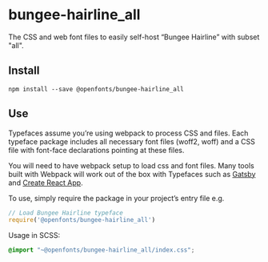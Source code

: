 
# bungee-hairline_all

The CSS and web font files to easily self-host “Bungee Hairline” with subset "all".

## Install

`npm install --save @openfonts/bungee-hairline_all`

## Use

Typefaces assume you’re using webpack to process CSS and files. Each typeface
package includes all necessary font files (woff2, woff) and a CSS file with
font-face declarations pointing at these files.

You will need to have webpack setup to load css and font files. Many tools built
with Webpack will work out of the box with Typefaces such as [Gatsby](https://github.com/gatsbyjs/gatsby)
and [Create React App](https://github.com/facebookincubator/create-react-app).

To use, simply require the package in your project’s entry file e.g.

```javascript
// Load Bungee Hairline typeface
require('@openfonts/bungee-hairline_all')
```

Usage in SCSS:
```scss
@import "~@openfonts/bungee-hairline_all/index.css";
```
